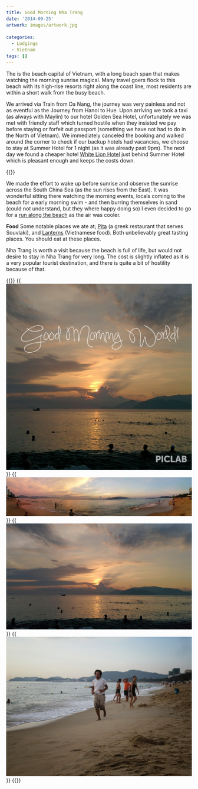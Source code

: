 ```yaml
---
title: Good Morning Nha Trang
date: '2014-09-25'
artwork: images/artwork.jpg

categories:
  - Lodgings
  - Vietnam
tags: []
---
```


The is the beach capital of Vietnam, with a long beach span that makes watching the morning sunrise magical. Many travel goers flock to this beach with its high-rise resorts right along the coast line, most residents are within a short walk from the busy beach.

We arrived via Train from Da Nang, the journey was very painless and not as eventful as the Journey from Hanoi to Hue. Upon arriving we took a taxi (as always with Maylin) to our hotel Golden Sea Hotel, unfortunately we was met with friendly staff which turned hostile when they insisted we pay before staying or forfeit out passport (something we have not had to do in the North of Vietnam). We immediately canceled the booking and walked around the corner to check if our backup hotels had vacancies, we choose to stay at Summer Hotel for 1 night (as it was already past 9pm). The next day we found a cheaper hotel [White Lion Hotel](/posts/2014-09-white-lion-hotel/ "White Lion Hotel") just behind Summer Hotel which is pleasant enough and keeps the costs down.

{{<place ChIJi89YoXxncDER23T-Sy4Fj9I>}}

We made the effort to wake up before sunrise and observe the sunrise across the South China Sea (as the sun rises from the East). It was wonderful sitting there watching the morning events, locals coming to the beach for a early morning swim - and then burring themselves in sand (could not understand, but they where happy doing so) I even decided to go for a [run along the beach](https://runkeeper.com/user/MeKyle/activity/440614401) as the air was cooler.

**Food** Some notable places we ate at; [Pita](/posts/2014-09-pita-gr-restaurant/ "Pita GR Restaurant") (a greek restaurant that serves Souvlaki), and [Lanterns](/posts/2014-09-lanterns-vietnamese-restaurant/ "Lanterns Vietnamese Restaurant") (Vietnamese food). Both unbelievably great tasting places. You should eat at these places.

Nha Trang is worth a visit because the beach is full of life, but would not desire to stay in Nha Trang for very long. The cost is slightly inflated as it is a very popular tourist destination, and there is quite a bit of hostility because of that.

{{<gallery>}}
  {{<img src="images/IMG_20140926_081141.jpg" title="Good Morning World!" oriantation="square">}}
  {{<img src="images/PANO_20140924_052735.jpg" title="Before dawn">}}
  {{<img src="images/IMG_20140924_054835.jpg" title="Morning sunrise">}}
  {{<img src="images/IMG_5152.jpg" title="Running">}}
{{</gallery>}}
